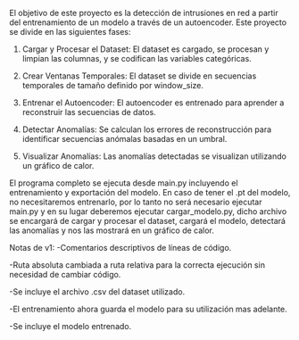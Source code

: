 El objetivo de este proyecto es la detección de intrusiones en red a partir del entrenamiento de un modelo a través de un autoencoder. Este proyecto se divide en las siguientes fases:

1. Cargar y Procesar el Dataset:
El dataset es cargado, se procesan y limpian las columnas, y se codifican las variables categóricas.

2. Crear Ventanas Temporales:
El dataset se divide en secuencias temporales de tamaño definido por window_size.

3. Entrenar el Autoencoder:
El autoencoder es entrenado para aprender a reconstruir las secuencias de datos.

4. Detectar Anomalías:
Se calculan los errores de reconstrucción para identificar secuencias anómalas basadas en un umbral.

5. Visualizar Anomalías:
Las anomalías detectadas se visualizan utilizando un gráfico de calor.

El programa completo se ejecuta desde main.py incluyendo el entrenamiento y exportación del modelo.
En caso de tener el .pt del modelo, no necesitaremos entrenarlo, por lo tanto no será necesario ejecutar main.py y en su lugar deberemos ejecutar cargar_modelo.py, dicho archivo se encargará de cargar y procesar el dataset, cargará el modelo, detectará las anomalías y nos las mostrará en un gráfico de calor.


Notas de v1:
-Comentarios descriptivos de líneas de código.

-Ruta absoluta cambiada a ruta relativa para la correcta ejecución sin necesidad de cambiar código.

-Se incluye el archivo .csv del dataset utilizado.

-El entrenamiento ahora guarda el modelo para su utilización mas adelante.

-Se incluye el modelo entrenado.

